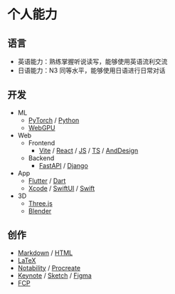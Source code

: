 # 个人能力

## 语言

- 英语能力：熟练掌握听说读写，能够使用英语流利交流
- 日语能力：N3 同等水平，能够使用日语进行日常对话

## 开发

- ML
    - [PyTorch](https://pytorch.org) / [Python](https://www.python.org)
    - [WebGPU](https://developer.mozilla.org/en-US/docs/Web/API/WebGPU_API)
- Web
    - Frontend
        - [Vite](https://vitejs.dev) / [React](https://react.dev) / [JS](https://en.wikipedia.org/wiki/JavaScript) / [TS](https://www.typescriptlang.org) / [AndDesign](https://ant.design)
    - Backend
        - [FastAPI](https://fastapi.tiangolo.com) / [Django](https://www.djangoproject.com)
- App
    - [Flutter](https://flutter.dev) / [Dart](https://dart.dev)
    - [Xcode](https://developer.apple.com/xcode/) / [SwiftUI](https://developer.apple.com/xcode/swiftui/) / [Swift](https://developer.apple.com/swift/)
- 3D
    - [Three.js](https://threejs.org)
    - [Blender](https://www.blender.org)

## 创作

- [Markdown](https://en.wikipedia.org/wiki/Markdown) / [HTML](https://html.spec.whatwg.org/multipage/)
- [LaTeX](https://www.latex-project.org)
- [Notability](https://notability.com) / [Procreate](https://procreate.com)
- [Keynote](https://www.apple.com/keynote/) / [Sketch](https://www.sketch.com) / [Figma](https://www.figma.com)
- [FCP](https://www.apple.com/final-cut-pro/)
